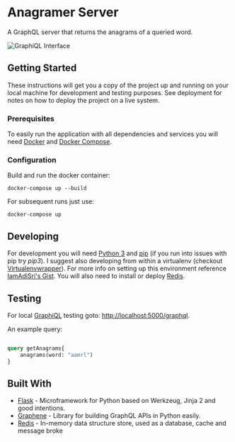 # Anagramer Server

A GraphQL server that returns the anagrams of a queried word.

![GraphiQL Interface](https://cdn.pbrd.co/images/HuG9WBn.png "GraphiQL Interface")

## Getting Started

These instructions will get you a copy of the project up and running on your local machine for development and testing purposes. See deployment for notes on how to deploy the project on a live system.

### Prerequisites

To easily run the application with all dependencies and services you will need [Docker](https://docs.docker.com/install/) and [Docker Compose](https://docs.docker.com/v17.09/compose/install/).

### Configuration

Build and run the docker container:

```
docker-compose up --build
```
 
For subsequent runs just use:

```
docker-compose up
```

## Developing

For development you will need [Python 3](https://www.python.org/downloads/) and [pip](https://pip.pypa.io/en/stable/installing/) (if you run into issues with pip try *pip3*). I suggest also developing from within a virtualenv (checkout [Virtualenvwrapper](http://virtualenvwrapper.readthedocs.io/en/latest/)). For more info on setting up this environment reference [IamAdiSri's Gist](https://gist.github.com/IamAdiSri/a379c36b70044725a85a1216e7ee9a46). You will also need to install or deploy [Redis](https://redis.io/topics/quickstart).

## Testing

For local [GraphiQL](https://github.com/graphql/graphiql) testing goto: [http://localhost:5000/graphql](http://localhost:5000/graphql).

An example query:

```graphql

query getAnagrams{
    anagrams(word: "aamrl")
}

```

## Built With

* [Flask](http://flask.pocoo.org/) - Microframework for Python based on Werkzeug, Jinja 2 and good intentions.
* [Graphene](http://graphene-python.org/) - Library for building GraphQL APIs in Python easily.
* [Redis](https://redis.io/) - In-memory data structure store, used as a database, cache and message broke 

